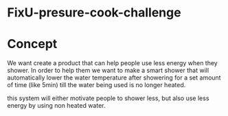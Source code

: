 # FixU-presure-cook-challenge

# Concept
We want create a product that can help people use less energy when they shower. In order to help them we want to make a smart shower that will automatically lower the water temperature after showering for a set amount of time (like 5min) till the water being used is no longer heated.

this system will either motivate people to shower less, but also use less energy by using non heated water.